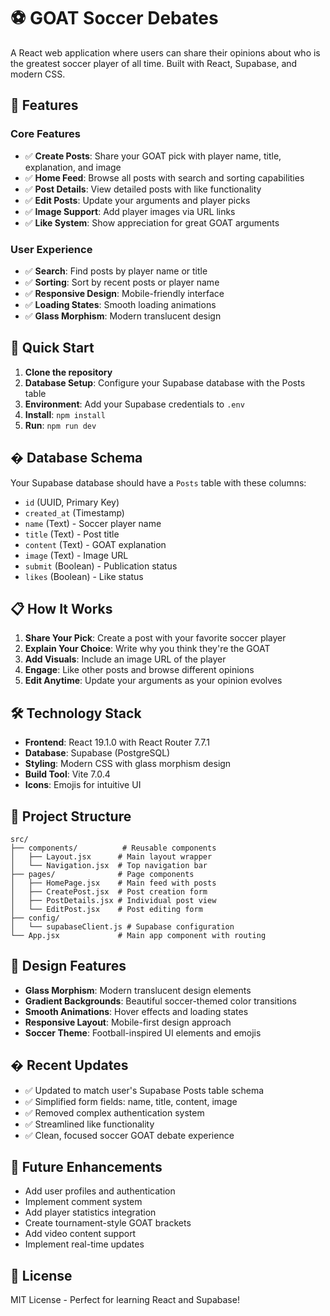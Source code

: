 # ⚽ GOAT Soccer Debates

A React web application where users can share their opinions about who is the greatest soccer player of all time. Built with React, Supabase, and modern CSS.

## 🌟 Features

### Core Features
- ✅ **Create Posts**: Share your GOAT pick with player name, title, explanation, and image
- ✅ **Home Feed**: Browse all posts with search and sorting capabilities
- ✅ **Post Details**: View detailed posts with like functionality
- ✅ **Edit Posts**: Update your arguments and player picks
- ✅ **Image Support**: Add player images via URL links
- ✅ **Like System**: Show appreciation for great GOAT arguments

### User Experience
- ✅ **Search**: Find posts by player name or title
- ✅ **Sorting**: Sort by recent posts or player name
- ✅ **Responsive Design**: Mobile-friendly interface
- ✅ **Loading States**: Smooth loading animations
- ✅ **Glass Morphism**: Modern translucent design

## 🚀 Quick Start

1. **Clone the repository**
2. **Database Setup**: Configure your Supabase database with the Posts table
3. **Environment**: Add your Supabase credentials to `.env`
4. **Install**: `npm install`
5. **Run**: `npm run dev`

## � Database Schema

Your Supabase database should have a `Posts` table with these columns:
- `id` (UUID, Primary Key)
- `created_at` (Timestamp)
- `name` (Text) - Soccer player name
- `title` (Text) - Post title
- `content` (Text) - GOAT explanation
- `image` (Text) - Image URL
- `submit` (Boolean) - Publication status
- `likes` (Boolean) - Like status

## 📋 How It Works

1. **Share Your Pick**: Create a post with your favorite soccer player
2. **Explain Your Choice**: Write why you think they're the GOAT
3. **Add Visuals**: Include an image URL of the player
4. **Engage**: Like other posts and browse different opinions
5. **Edit Anytime**: Update your arguments as your opinion evolves

## 🛠 Technology Stack

- **Frontend**: React 19.1.0 with React Router 7.7.1
- **Database**: Supabase (PostgreSQL)
- **Styling**: Modern CSS with glass morphism design
- **Build Tool**: Vite 7.0.4
- **Icons**: Emojis for intuitive UI

## 📁 Project Structure

```
src/
├── components/          # Reusable components
│   ├── Layout.jsx      # Main layout wrapper
│   └── Navigation.jsx  # Top navigation bar
├── pages/              # Page components
│   ├── HomePage.jsx    # Main feed with posts
│   ├── CreatePost.jsx  # Post creation form
│   ├── PostDetails.jsx # Individual post view
│   └── EditPost.jsx    # Post editing form
├── config/
│   └── supabaseClient.js # Supabase configuration
└── App.jsx             # Main app component with routing
```

## 🎨 Design Features

- **Glass Morphism**: Modern translucent design elements
- **Gradient Backgrounds**: Beautiful soccer-themed color transitions
- **Smooth Animations**: Hover effects and loading states
- **Responsive Layout**: Mobile-first design approach
- **Soccer Theme**: Football-inspired UI elements and emojis

## � Recent Updates

- ✅ Updated to match user's Supabase Posts table schema
- ✅ Simplified form fields: name, title, content, image
- ✅ Removed complex authentication system
- ✅ Streamlined like functionality
- ✅ Clean, focused soccer GOAT debate experience

## 🚀 Future Enhancements

- Add user profiles and authentication
- Implement comment system
- Add player statistics integration
- Create tournament-style GOAT brackets
- Add video content support
- Implement real-time updates

## 📄 License

MIT License - Perfect for learning React and Supabase!
